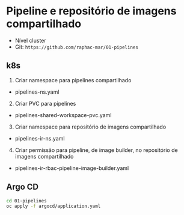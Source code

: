 # Pipeline e repositório de imagens compartilhado

- Nível cluster
- Git: `https://github.com/raphac-mar/01-pipelines`

## k8s

1. Criar namespace para pipelines compartilhado

- pipelines-ns.yaml

2. Criar PVC para pipelines

- pipelines-shared-workspace-pvc.yaml

3. Criar namespace para repositório de imagens compartilhado

- pipelines-ir-ns.yaml

4. Criar permissão para pipeline, de image builder, no repositório de imagens compartilhado

- pipelines-ir-rbac-pipeline-image-builder.yaml

## Argo CD

```sh
cd 01-pipelines
oc apply -f argocd/application.yaml
```
